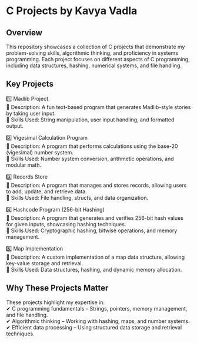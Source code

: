 # C Projects by Kavya Vadla
## Overview
This repository showcases a collection of C projects that demonstrate my problem-solving skills, algorithmic thinking, and proficiency in systems programming. Each project focuses on different aspects of C programming, including data structures, hashing, numerical systems, and file handling.

## Key Projects
1️⃣ Madlib Project\
📌 Description: A fun text-based program that generates Madlib-style stories by taking user input.\
🔹 Skills Used: String manipulation, user input handling, and formatted output.

2️⃣ Vigesimal Calculation Program\
📌 Description: A program that performs calculations using the base-20 (vigesimal) number system.\
🔹 Skills Used: Number system conversion, arithmetic operations, and modular math.

3️⃣ Records Store\
📌 Description: A program that manages and stores records, allowing users to add, update, and retrieve data.\
🔹 Skills Used: File handling, structs, and data organization.

4️⃣ Hashcode Program (256-bit Hashing)\
📌 Description: A program that generates and verifies 256-bit hash values for given inputs, showcasing hashing techniques.\
🔹 Skills Used: Cryptographic hashing, bitwise operations, and memory management.

5️⃣ Map Implementation\
📌 Description: A custom implementation of a map data structure, allowing key-value storage and retrieval.\
🔹 Skills Used: Data structures, hashing, and dynamic memory allocation.

## Why These Projects Matter
These projects highlight my expertise in:\
✔ C programming fundamentals – Strings, pointers, memory management, and file handling.\
✔ Algorithmic thinking – Working with hashing, maps, and number systems.\
✔ Efficient data processing – Using structured data storage and retrieval techniques.
